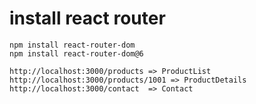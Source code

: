# install react router
```
npm install react-router-dom
npm install react-router-dom@6

```


```
http://localhost:3000/products => ProductList
http://localhost:3000/products/1001 => ProductDetails
http://localhost:3000/contact  => Contact

```